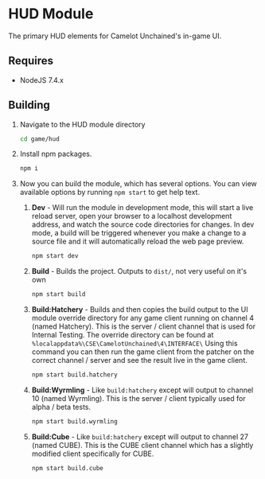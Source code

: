 # HUD Module

The primary HUD elements for Camelot Unchained's in-game UI.

## Requires

* NodeJS 7.4.x

## Building

1. Navigate to the HUD module directory
    ```sh
    cd game/hud
    ```

1. Install npm packages.
    ```sh
    npm i
    ```

1. Now you can build the module, which has several options. You can view available options by running `npm start` to get help text.

    1. **Dev** - Will run the module in development mode, this will start a live reload server, open your browser to a localhost development address, and watch the source code directories for changes. In dev mode, a build will be triggered whenever you make a change to a source file and it will automatically reload the web page preview.
        ```sh
        npm start dev
        ```

    1. **Build** - Builds the project. Outputs to `dist/`, not very useful on it's own
        ```sh
        npm start build 
        ```

    1. **Build:Hatchery** - Builds and then copies the build output to the UI module override directory for any game client running on channel 4 (named Hatchery). This is the server / client channel that is used for Internal Testing. The override directory can be found at `%localappdata%\CSE\CamelotUnchained\4\INTERFACE\` Using this command you can then run the game client from the patcher on the correct channel / server and see the result live in the game client.
        ```sh
        npm start build.hatchery
        ```

    1. **Build:Wyrmling** - Like `build:hatchery` except will output to channel 10 (named Wyrmling).  This is the server / client typically used for alpha / beta tests.
        ```sh
        npm start build.wyrmling
        ```

    1. **Build:Cube** - Like `build:hatchery` except will output to channel 27 (named CUBE).  This is the CUBE client channel which has a slightly modified client specifically for CUBE.
        ```sh
        npm start build.cube
        ```

